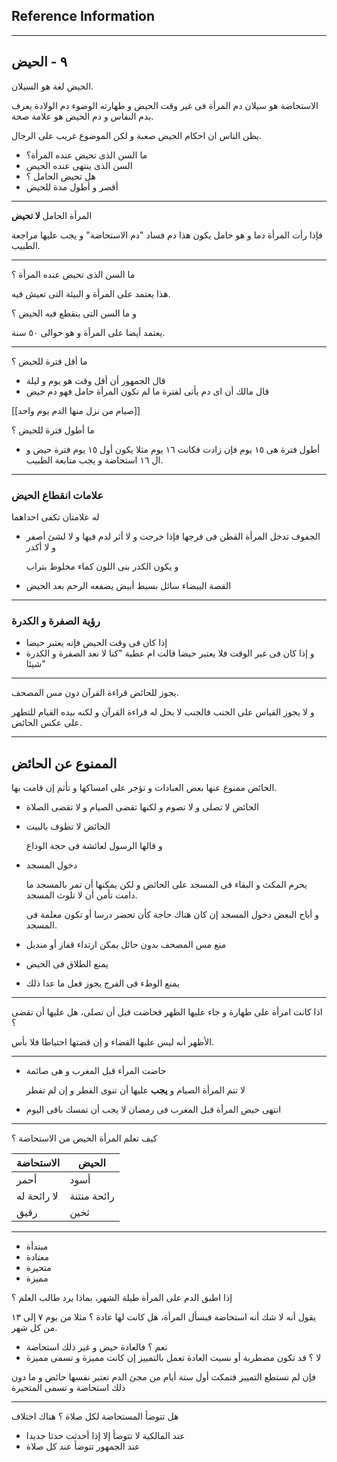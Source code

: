 ## Reference Information

---
## ٩ - الحيض

الحيض لغة هو السيلان.

الاستحاضة هو سيلان دم المرأة فى غير وقت الحيض و طهارته الوضوء
دم الولادة يعرف بدم النفاس و دم الحيض هو علامة صحة.

يظن الناس ان احكام الحيض صعبة و لكن الموضوع غريب على الرجال.

- ما السن الذى تحيض عنده المرأة؟
- السن الذى ينتهى عنده الحيض
- هل تحيض الحامل ؟
- أقصر و أطول مدة للحيض
---
المرأة الحامل **لا تحيض**

فإذا رأت المرأة دما و هو حامل يكون هذا دم فساد "دم الاستحاضة" و يجب عليها مراجعة الطبيب.

---
ما السن الذى تحيض عنده المرأة ؟

هذا يعتمد على المرأة و البيئة التى تعيش فيه.

و ما السن التى ينقطع فيه الحيض ؟

يعتمد أيضا على المرأة و هو حوالى ٥٠ سنة.

---
ما أقل فترة للحيض ؟

- قال الجمهور أن أقل وقت هو يوم و ليلة
- قال مالك أن اى دم يأتى لفترة ما لم تكون المرأة حامل فهو دم حيض

[[صيام من نزل منها الدم يوم واحد]]

ما أطول فترة للحيض ؟

- أطول فترة هى ١٥ يوم فإن زادت فكانت ١٦ يوم مثلا يكون أول ١٥ يوم فترة حيض و ال ١٦ استحاضة و يجب متابعة الطبيب.

---
### علامات انقطاع الحيض

له علامتان تكفى احداهما
- الجفوف
  تدخل المرأة القطن فى فرجها فإذا خرجت و لا أثر لدم فيها و لا لشئ أصفر و لا أكدر

  و يكون الكدر بنى اللون كماء مخلوط بتراب

- القصة البيضاء
  سائل بسيط أبيض يضفعه الرحم بعد الحيض
---
### رؤية الصفرة و الكدرة

- إذا كان فى وقت الحيض فإنه يعتبر حيضا
- و إذا كان فى غير الوقت فلا يعتبر حيضا
قالت ام عطية "كنا لا نعد الصفرة و الكدرة شيئا" 

---
يجوز للحائض قراءة القرآن دون مس المصحف.

و لا يجوز القياس على الجنب فالجنب لا يحل له قراءة القرآن و لكنه بيده القيام للتطهر على عكس الحائض.

---
## الممنوع عن الحائض

الحائض ممنوع عنها بعض العبادات و تؤجر على امساكها و تأثم إن قامت بها.

- الحائض لا تصلى و لا تصوم
  و لكنها تقضى الصيام و لا تقضى الصلاة 

- الحائض لا تطوف بالبيت

  و قالها الرسول لعائشة فى حجة الوداع

- دخول المسجد

  يحرم المكث و البقاء فى المسجد على الحائض
  و لكن يمكنها أن تمر بالمسجد ما دامت تأمن أن لا تلوث المسجد.

  و أباح البعض دخول المسجد إن كان هناك حاجة كأن تحضر درسا أو تكون معلمة فى المسجد.

- منع مس المصحف بدون حائل
يمكن ارتداء قفاز أو منديل
- يمنع الطلاق فى الحيض
- يمنع الوطء فى الفرج
  يجوز فعل ما عدا ذلك
---
اذا كانت امرأة على طهارة و جاء عليها الظهر فحاضت قبل أن تصلى، هل عليها أن تقضى ؟

الأظهر أنه ليس عليها القضاء و إن قضتها احتياطا فلا بأس.

---
- حاضت المرأء قبل المغرب و هى صائمة

  لا تتم المرأة الصيام و **يجب** عليها أن تنوى الفطر و إن لم تفطر

- انتهى حيض المرأة قبل المغرب فى رمضان
لا يجب أن تمسك باقى اليوم

---
كيف تعلم المرأة الحيض من الاستحاضة ؟

| الاستحاضة   | الحيض       |
| ----------- | ----------- |
| أحمر        | أسود        |
| لا رائحة له | رائحة منتنة |
| رقيق        | ثخين        |

---
- مبتدأة
- معتادة
- متحيرة
- مميزة

إذا اطبق الدم على المرأة طيلة الشهر، بماذا يرد طالب العلم ؟

يقول أنه لا شك أنه استحاضة فبسأل المرأة، هل كانت لها عادة ؟ مثلا من يوم ٧ إلى ١٣ من كل شهر.

- نعم ؟ فالعادة حيض و غير ذلك استحاضة
- لا ؟ قد تكون مضطربة أو نسيت العادة
  تعمل بالتمييز إن كانت مميزة و تسمى مميزة

فإن لم تستطع التمييز فتمكث أول ستة أيام من مجئ الدم تعتبر نفسها حائض و ما دون ذلك استحاضة و تسمى المتحيرة

---
هل تتوضأ المستحاضة لكل صلاة ؟
هناك اختلاف

- عند المالكية لا تتوضأ إلا إذا أحدثت حدثا جديدا
- عند الجمهور تتوضأ عند كل صلاة